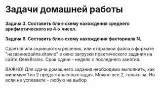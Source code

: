 # Задачи домашней работы

**Задача 3. Составить блок-схему нахождения среднего арифметического из 4-х чисел.**

**Задача 6. Составить блок-схему нахождения факториала N.**


Сдается или скриншотом решения, или отправкой файла в формате "названиефайла.drawio" в окно загрузки практического задания на сайте GeekBrains. Срок сдачи - неделя с последнего занятия.

ВАЖНО! Для сдачи домашнего задания необходимо выполнить, как минимум 1 из 2 предоставленных задач. Можно все 2, только за. Но если не успеваете - любую на выбор
